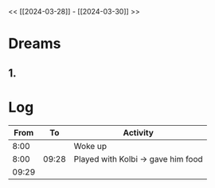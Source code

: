 << [[2024-03-28]] - [[2024-03-30]] >>

# Dreams
## 1. 

# Log
| From  | To    | Activity                           |
| ----- | ----- | ---------------------------------- |
| 8:00  |       | Woke up                            |
| 8:00  | 09:28 | Played with Kolbi -> gave him food |
| 09:29 |       |                                    |
